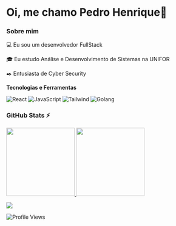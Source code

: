 

# Oi, me chamo Pedro Henrique👋

### Sobre mim

💻 Eu sou um desenvolvedor FullStack



🎓 Eu estudo Análise e Desenvolvimento de Sistemas na UNIFOR



✒️ Entusiasta de Cyber Security




**Tecnologias e Ferramentas**

![React](https://img.shields.io/badge/react-%2320232a.svg?style=for-the-badge&logo=react&logoColor=%2361DAFB)
![JavaScript](https://img.shields.io/badge/javascript-%23323330.svg?style=for-the-badge&logo=javascript&logoColor=%23F7DF1E)
![Tailwind](https://img.shields.io/badge/TAILWIND-%2320232a.svg?style=for-the-badge&logo=tailwindcss&logoColor=%2361DAFB)
![Golang](https://img.shields.io/badge/GOLANG-%2320232a.svg?style=for-the-badge&logo=go&logoColor=%2361DAFB)









### GitHub Stats ⚡
<div>
<a href="https://github.com/phcarneirobc">
<img height="180em" src="https://github-readme-stats.vercel.app/api/top-langs/?username=phcarneirobc&layout=compact&langs_count=7&theme=dracula"/>
<img height="180em" src="https://github-readme-stats.vercel.app/api?username=phcarneirobc&show_icons=true&theme=dracula&include_all_commits=true&count_private=true"/>
</div>




<a href="https://www.linkedin.com/in/pedro-henrique-barroso-61440b229/" target="_blank"><img src="https://img.shields.io/badge/-LinkedIn-%230077B5?style=for-the-badge&logo=linkedin&logoColor=white" target="_blank"></a>   
</div>

![Profile Views](https://komarev.com/ghpvc/?username=phcarneirobc)

